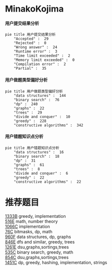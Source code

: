 # MinakoKojima

<!-- tabs:start -->



#### **用户提交结果分析**

```mermaid
pie title 用户提交结果分析
    "Accepted" :  29
    "Rejected" :  0
    "Wrong answer" :  24
    "Runtime error" :  3
    "Time limit exceeded" :  2
    "Memory limit exceeded" :  0
    "Compilation error" :  2
    "Partial" :  35
```

#### **用户做题类型偏好分析**

```mermaid
pie title 用户做题类型偏好分析
    "data structures" :  144
    "binary search" :  76
    "dp" :  240
    "graphs" :  22
    "trees" :  29
    "divide and conquer" :  10
    "greedy" :  228
    "constructive algorithms" :  342
```
#### **用户错题知识点分析**

```mermaid
pie title 用户错题知识点分析
    "data structures" :  16
    "binary search" :  18
    "dp" :  31
    "graphs" :  61
    "trees" :  8
    "divide and conquer" :  6
    "greedy" :  22
    "constructive algorithms" :  22
```



<!-- tabs:end -->
# 推荐题目
[1333B](https://codeforces.com/contest/1333/problem/B)		greedy,
                        implementation		  
[516E](https://codeforces.com/contest/516/problem/E)		math,
                        number theory		  
[1066C](https://codeforces.com/contest/1066/problem/C)		implementation		  
[76C](https://codeforces.com/contest/76/problem/C)		bitmasks,
                        dp,
                        math		  
[960F](https://codeforces.com/contest/960/problem/F)		data structures,
                        dp,
                        graphs		  
[846E](https://codeforces.com/contest/846/problem/E)		dfs and similar,
                        greedy,
                        trees		  
[1261E](https://codeforces.com/contest/1261/problem/E)		dsu,graphs,sortings,trees		  
[535C](https://codeforces.com/contest/535/problem/C)		binary search,
                        greedy,
                        math		  
[854C](https://codeforces.com/contest/854/problem/C)		dsu,graphs,sortings,trees		  
[1451C](https://codeforces.com/contest/1451/problem/C)		dp,
                        greedy,
                        hashing,
                        implementation,
                        strings		  
